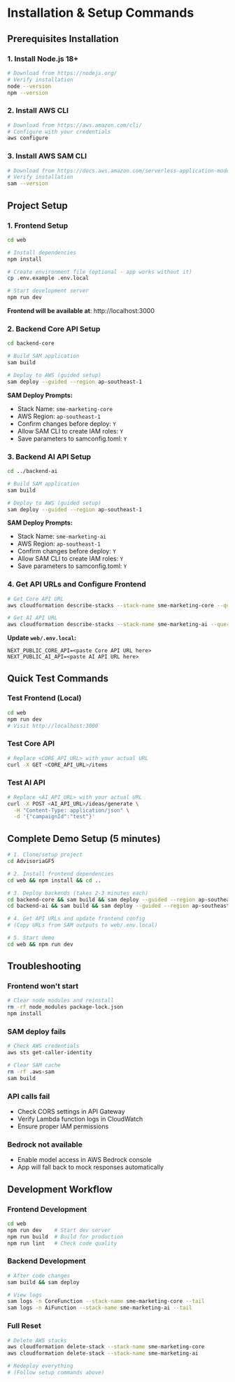 # Installation & Setup Commands

## Prerequisites Installation

### 1. Install Node.js 18+
```bash
# Download from https://nodejs.org/
# Verify installation
node --version
npm --version
```

### 2. Install AWS CLI
```bash
# Download from https://aws.amazon.com/cli/
# Configure with your credentials
aws configure
```

### 3. Install AWS SAM CLI
```bash
# Download from https://docs.aws.amazon.com/serverless-application-model/latest/developerguide/install-sam-cli.html
# Verify installation
sam --version
```

## Project Setup

### 1. Frontend Setup
```bash
cd web

# Install dependencies
npm install

# Create environment file (optional - app works without it)
cp .env.example .env.local

# Start development server
npm run dev
```

**Frontend will be available at**: http://localhost:3000

### 2. Backend Core API Setup
```bash
cd backend-core

# Build SAM application
sam build

# Deploy to AWS (guided setup)
sam deploy --guided --region ap-southeast-1
```

**SAM Deploy Prompts:**
- Stack Name: `sme-marketing-core`
- AWS Region: `ap-southeast-1`
- Confirm changes before deploy: `Y`
- Allow SAM CLI to create IAM roles: `Y`
- Save parameters to samconfig.toml: `Y`

### 3. Backend AI API Setup
```bash
cd ../backend-ai

# Build SAM application
sam build

# Deploy to AWS (guided setup)
sam deploy --guided --region ap-southeast-1
```

**SAM Deploy Prompts:**
- Stack Name: `sme-marketing-ai`
- AWS Region: `ap-southeast-1`
- Confirm changes before deploy: `Y`
- Allow SAM CLI to create IAM roles: `Y`
- Save parameters to samconfig.toml: `Y`

### 4. Get API URLs and Configure Frontend
```bash
# Get Core API URL
aws cloudformation describe-stacks --stack-name sme-marketing-core --query 'Stacks[0].Outputs[?OutputKey==`CoreApiUrl`].OutputValue' --output text

# Get AI API URL
aws cloudformation describe-stacks --stack-name sme-marketing-ai --query 'Stacks[0].Outputs[?OutputKey==`AiApiUrl`].OutputValue' --output text
```

**Update `web/.env.local`:**
```
NEXT_PUBLIC_CORE_API=<paste Core API URL here>
NEXT_PUBLIC_AI_API=<paste AI API URL here>
```

## Quick Test Commands

### Test Frontend (Local)
```bash
cd web
npm run dev
# Visit http://localhost:3000
```

### Test Core API
```bash
# Replace <CORE_API_URL> with your actual URL
curl -X GET <CORE_API_URL>/items
```

### Test AI API
```bash
# Replace <AI_API_URL> with your actual URL
curl -X POST <AI_API_URL>/ideas/generate \
  -H "Content-Type: application/json" \
  -d '{"campaignId":"test"}'
```

## Complete Demo Setup (5 minutes)

```bash
# 1. Clone/setup project
cd AdvisoriaGF5

# 2. Install frontend dependencies
cd web && npm install && cd ..

# 3. Deploy backends (takes 2-3 minutes each)
cd backend-core && sam build && sam deploy --guided --region ap-southeast-1 && cd ..
cd backend-ai && sam build && sam deploy --guided --region ap-southeast-1 && cd ..

# 4. Get API URLs and update frontend config
# (Copy URLs from SAM outputs to web/.env.local)

# 5. Start demo
cd web && npm run dev
```

## Troubleshooting

### Frontend won't start
```bash
# Clear node modules and reinstall
rm -rf node_modules package-lock.json
npm install
```

### SAM deploy fails
```bash
# Check AWS credentials
aws sts get-caller-identity

# Clear SAM cache
rm -rf .aws-sam
sam build
```

### API calls fail
- Check CORS settings in API Gateway
- Verify Lambda function logs in CloudWatch
- Ensure proper IAM permissions

### Bedrock not available
- Enable model access in AWS Bedrock console
- App will fall back to mock responses automatically

## Development Workflow

### Frontend Development
```bash
cd web
npm run dev    # Start dev server
npm run build  # Build for production
npm run lint   # Check code quality
```

### Backend Development
```bash
# After code changes
sam build && sam deploy

# View logs
sam logs -n CoreFunction --stack-name sme-marketing-core --tail
sam logs -n AiFunction --stack-name sme-marketing-ai --tail
```

### Full Reset
```bash
# Delete AWS stacks
aws cloudformation delete-stack --stack-name sme-marketing-core
aws cloudformation delete-stack --stack-name sme-marketing-ai

# Redeploy everything
# (Follow setup commands above)
```